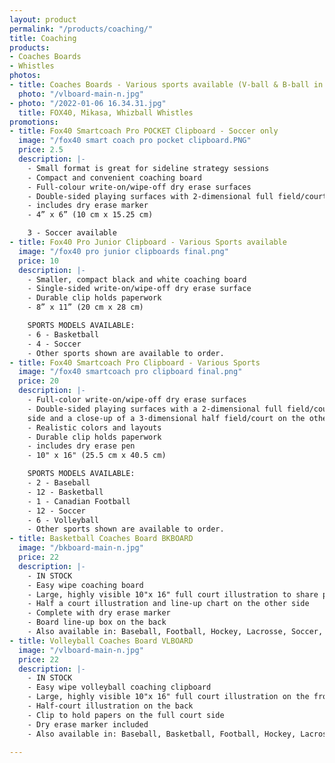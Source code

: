 ```yaml
---
layout: product
permalink: "/products/coaching/"
title: Coaching
products:
- Coaches Boards
- Whistles
photos:
- title: Coaches Boards - Various sports available (V-ball & B-ball in stock)
  photo: "/vlboard-main-n.jpg"
- photo: "/2022-01-06 16.34.31.jpg"
  title: FOX40, Mikasa, Whizball Whistles
promotions:
- title: Fox40 Smartcoach Pro POCKET Clipboard - Soccer only
  image: "/fox40 smart coach pro pocket clipboard.PNG"
  price: 2.5
  description: |-
    - Small format is great for sideline strategy sessions
    - Compact and convenient coaching board
    - Full-colour write-on/wipe-off dry erase surfaces
    - Double-sided playing surfaces with 2-dimensional full field/court on one side and close-up of 3-dimensional half field/court on the other side
    - includes dry erase marker
    - 4” x 6” (10 cm x 15.25 cm)

    3 - Soccer available
- title: Fox40 Pro Junior Clipboard - Various Sports available
  image: "/fox40 pro junior clipboards final.png"
  price: 10
  description: |-
    - Smaller, compact black and white coaching board
    - Single-sided write-on/wipe-off dry erase surface
    - Durable clip holds paperwork
    - 8” x 11” (20 cm x 28 cm)

    SPORTS MODELS AVAILABLE:
    - 6 - Basketball
    - 4 - Soccer
    - Other sports shown are available to order.
- title: Fox40 Smartcoach Pro Clipboard - Various Sports
  image: "/fox40 smartcoach pro clipboard final.png"
  price: 20
  description: |-
    - Full-color write-on/wipe-off dry erase surfaces
    - Double-sided playing surfaces with a 2-dimensional full field/court on one
    side and a close-up of a 3-dimensional half field/court on the other side
    - Realistic colors and layouts
    - Durable clip holds paperwork
    - includes dry erase pen
    - 10" x 16" (25.5 cm x 40.5 cm)

    SPORTS MODELS AVAILABLE:
    - 2 - Baseball
    - 12 - Basketball
    - 1 - Canadian Football
    - 12 - Soccer
    - 6 - Volleyball
    - Other sports shown are available to order.
- title: Basketball Coaches Board BKBOARD
  image: "/bkboard-main-n.jpg"
  price: 22
  description: |-
    - IN STOCK
    - Easy wipe coaching board
    - Large, highly visible 10"x 16" full court illustration to share plays during games and practices
    - Half a court illustration and line-up chart on the other side
    - Complete with dry erase marker
    - Board line-up box on the back
    - Also available in: Baseball, Football, Hockey, Lacrosse, Soccer, Volleyball
- title: Volleyball Coaches Board VLBOARD
  image: "/vlboard-main-n.jpg"
  price: 22
  description: |-
    - IN STOCK
    - Easy wipe volleyball coaching clipboard
    - Large, highly visible 10"x 16" full court illustration on the front
    - Half-court illustration on the back
    - Clip to hold papers on the full court side
    - Dry erase marker included
    - Also available in: Baseball, Basketball, Football, Hockey, Lacrosse, Soccer

---
```

